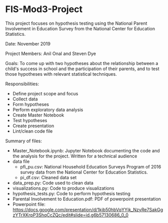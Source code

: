 # FIS-Mod3-Project
This project focuses on hypothesis testing using the National Parent Involvement in Education Survey from the National Center for Education Statistics.

Date: November 2019

Project Members: Anil Onal and Steven Dye

Goals: To come up with two hypotheses about the relationship between a child's success in school and the participation of their parents, and to test those hypotheses with relevant statistical techniques.

Responsibilities:
 - Define project scope and focus
 - Collect data
 - Form hypotheses
 - Perform exploratory data analysis
 - Create Master Notebook
 - Test hypotheses
 - Create presentation
 - Lint/clean code file
 
Summary of files:
 - Master_Notebook.ipynb: Jupyter Notebook documenting the code and the analysis for the project. Written for a technical audience
 - data file
     - pfi_pu.csv: National Household Education Surveys Program of 2016 survey data from the National Center for Education Statistics.
     - pi_df.csv: Cleaned data set
 - data_prep.py: Code used to clean data
 - visualizations.py: Code to produce visualizations
 - hypothesis_tests.py: Code to perform hypothesis testing
 - Parental Involvement to Education.pdf: PDF of powerpoint presentation
 - Powerpoint file: https://docs.google.com/presentation/d/1kjb50hbVqYYjk_NzyRe7SakGgzYTrXKrpP3ShqCcZQc/edit#slide=id.g6b57130686_0_0
